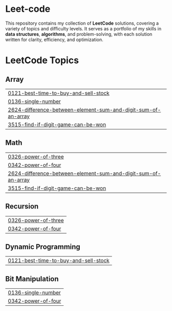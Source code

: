 # Leet-code

This repository contains my collection of **LeetCode** solutions, covering a variety of topics and difficulty levels.
It serves as a portfolio of my skills in **data structures**, **algorithms**, and problem-solving, with each solution written for clarity, efficiency, and optimization.



<!---LeetCode Topics Start-->
# LeetCode Topics
## Array
|  |
| ------- |
| [0121-best-time-to-buy-and-sell-stock](https://github.com/Adinathmk/Leet-code/tree/master/0121-best-time-to-buy-and-sell-stock) |
| [0136-single-number](https://github.com/Adinathmk/Leet-code/tree/master/0136-single-number) |
| [2624-difference-between-element-sum-and-digit-sum-of-an-array](https://github.com/Adinathmk/Leet-code/tree/master/2624-difference-between-element-sum-and-digit-sum-of-an-array) |
| [3515-find-if-digit-game-can-be-won](https://github.com/Adinathmk/Leet-code/tree/master/3515-find-if-digit-game-can-be-won) |
## Math
|  |
| ------- |
| [0326-power-of-three](https://github.com/Adinathmk/Leet-code/tree/master/0326-power-of-three) |
| [0342-power-of-four](https://github.com/Adinathmk/Leet-code/tree/master/0342-power-of-four) |
| [2624-difference-between-element-sum-and-digit-sum-of-an-array](https://github.com/Adinathmk/Leet-code/tree/master/2624-difference-between-element-sum-and-digit-sum-of-an-array) |
| [3515-find-if-digit-game-can-be-won](https://github.com/Adinathmk/Leet-code/tree/master/3515-find-if-digit-game-can-be-won) |
## Recursion
|  |
| ------- |
| [0326-power-of-three](https://github.com/Adinathmk/Leet-code/tree/master/0326-power-of-three) |
| [0342-power-of-four](https://github.com/Adinathmk/Leet-code/tree/master/0342-power-of-four) |
## Dynamic Programming
|  |
| ------- |
| [0121-best-time-to-buy-and-sell-stock](https://github.com/Adinathmk/Leet-code/tree/master/0121-best-time-to-buy-and-sell-stock) |
## Bit Manipulation
|  |
| ------- |
| [0136-single-number](https://github.com/Adinathmk/Leet-code/tree/master/0136-single-number) |
| [0342-power-of-four](https://github.com/Adinathmk/Leet-code/tree/master/0342-power-of-four) |
<!---LeetCode Topics End-->